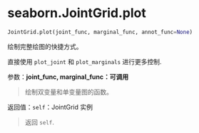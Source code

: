 # seaborn.JointGrid.plot

```py
JointGrid.plot(joint_func, marginal_func, annot_func=None)
```

绘制完整绘图的快捷方式。

直接使用 `plot_joint` 和 `plot_marginals` 进行更多控制.

参数：**joint_func, marginal_func：可调用**

> 绘制双变量和单变量图的函数。

返回值：`self`：JointGrid 实例

> 返回 `self`.
